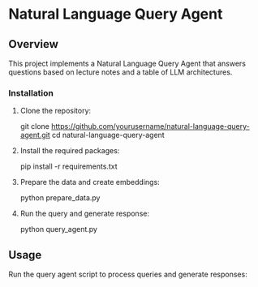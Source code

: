 # Natural Language Query Agent

## Overview
This project implements a Natural Language Query Agent that answers questions based on lecture notes and a table of LLM architectures.

### Installation
1. Clone the repository:
    
    git clone https://github.com/yourusername/natural-language-query-agent.git
    cd natural-language-query-agent
    
2. Install the required packages:
    
    pip install -r requirements.txt
    
3. Prepare the data and create embeddings:
    
    python prepare_data.py
    
4. Run the query and generate response:
    
    python query_agent.py
    

## Usage
Run the query agent script to process queries and generate responses:
